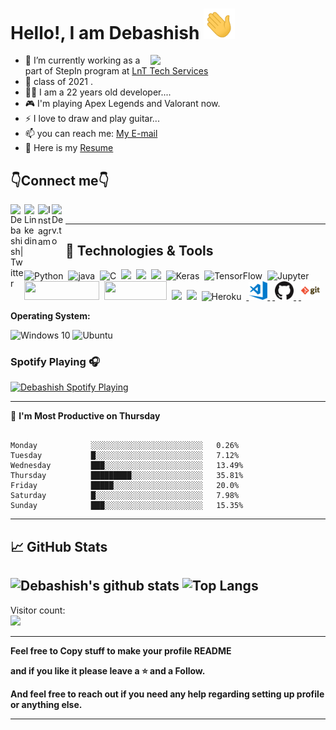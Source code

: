 # Hello!, I am Debashish <img src="https://github.com/debasish2110/debasish2110/blob/master/wave.gif" width="50px">

<img align="right" src="https://media.giphy.com/media/PiQejEf31116URju4V/giphy.gif" width="280" height="auto" />

- 🔭 I’m currently working as a part of StepIn program at [LnT Tech Services](https://www.ltts.com/)
- 🌱 class of 2021 . 
- 👨‍💻 I am a 22 years old developer....
- 🎮 I'm playing Apex Legends and Valorant now.
- ⚡ I love to draw and play guitar...
- 📫 you can reach me: [My E-mail](mailto:debasishdash98@gmail.com)
- 📙 Here is my [Resume](https://drive.google.com/file/d/1OtUfjfdhOZ55EBjVEVCZlOMXPtzJiOs7/view?usp=sharing)

## 👇Connect me👇

<a href="https://twitter.com/Debashish2110">
  <img align="left" alt="Debashish| Twitter" width="22px" src="https://cdn.jsdelivr.net/npm/simple-icons@v3/icons/twitter.svg?&logoColor=white" />
</a>
<a href="https://www.linkedin.com/in/debashish98/">
  <img align="left" alt="Linkedin" width="22px" src="https://cdn.jsdelivr.net/npm/simple-icons@v3/icons/linkedin.svg" />
</a>
<a href="https://www.instagram.com/_da_wanderlust_/">
  <img align="left" alt="Instagram" width="22px" src="https://cdn.jsdelivr.net/npm/simple-icons@v3/icons/instagram.svg" />
</a>
<a href="https://dev.to/debasish2110">
  <img align="left" alt="Dev.to" src="https://d2fltix0v2e0sb.cloudfront.net/dev-badge.svg" alt="Debashish's DEV Profile" width="22">
</a>
<br>

----------

## 🔧 Technologies & Tools

<img alt="Python" src="https://img.shields.io/badge/python%20-%2314354C.svg?&style=for-the-badge&logo=python&logoColor=white"/> &nbsp;<img alt="java" src="https://img.shields.io/badge/java-%23ED8B00.svg?&style=for-the-badge&logo=java&logoColor=white"/> &nbsp;<img alt="C" src="https://img.shields.io/badge/c%20-%2300599C.svg?&style=for-the-badge&logo=c&logoColor=white"/> &nbsp;<a href="#">![](https://img.shields.io/badge/mysql-%2300f.svg?&style=for-the-badge&logo=mysql&logoColor=white)</a> &nbsp;<a href="#">![](https://img.shields.io/badge/sqlite-%2307405e.svg?&style=for-the-badge&logo=sqlite&logoColor=white)</a> &nbsp;<a href="#">![](https://img.shields.io/badge/MongoDB-%234ea94b.svg?&style=for-the-badge&logo=mongodb&logoColor=white)</a> &nbsp;<img alt="Keras" src="https://img.shields.io/badge/Keras%20-%23D00000.svg?&style=for-the-badge&logo=Keras&logoColor=white"/> &nbsp;<img alt="TensorFlow" src="https://img.shields.io/badge/TensorFlow%20-%23FF6F00.svg?&style=for-the-badge&logo=TensorFlow&logoColor=white" /> &nbsp;<img alt="Jupyter" src="https://img.shields.io/badge/Jupyter%20-%23F37626.svg?&style=for-the-badge&logo=Jupyter&logoColor=white" /> &nbsp;<img src= "https://img.shields.io/badge/Tools-Sklearn-informational?style=flat&logo=scikit-learn&logoColor=white&color=black" height="30" width="120"/> &nbsp;<img src= "https://img.shields.io/badge/Tools-NLTK-informational?style=flat&logo=nltk&logoColor=white&color=orange" height="30" width="100"/>
&nbsp;<a href="#">![](https://img.shields.io/badge/django%20-%23092E20.svg?&style=for-the-badge&logo=django&logoColor=white)</a> &nbsp;<a href="#">![](https://img.shields.io/badge/flask%20-%23000.svg?&style=for-the-badge&logo=flask&logoColor=white)</a> &nbsp;<img alt="Heroku" src="https://img.shields.io/badge/heroku%20-%23430098.svg?&style=for-the-badge&logo=heroku&logoColor=white"/> &nbsp;<a href="https://visualstudio.com/" target="_blank"> <img src="https://raw.githubusercontent.com/github/explore/80688e429a7d4ef2fca1e82350fe8e3517d3494d/topics/visual-studio-code/visual-studio-code.png" alt="Visual Studio Code" width="30" height="30"/> </a> &nbsp;<a href="https://www.github.com/" target="_blank"> <img src="https://raw.githubusercontent.com/github/explore/78df643247d429f6cc873026c0622819ad797942/topics/github/github.png" alt="github" width="30" height="30"/> </a> &nbsp;<a href="https://www.git-scm.com/" target="_blank"> <img src="https://raw.githubusercontent.com/github/explore/80688e429a7d4ef2fca1e82350fe8e3517d3494d/topics/git/git.png" alt="git" width="30" height="30"/> </a>

**Operating System:**

<img alt="Windows 10" src="https://img.shields.io/badge/Windows-0078D6?style=for-the-badge&logo=windows&logoColor=white" /> <img alt="Ubuntu" src="https://img.shields.io/badge/Ubuntu-E95420?style=for-the-badge&logo=ubuntu&logoColor=white" />

### Spotify Playing 🎧

[<img src="https://now-playing-codestackr.vercel.app/api/spotify-playing" alt="Debashish Spotify Playing" width="350" />](https://open.spotify.com/track/7eJMfftS33KTjuF7lTsMCx?si=b35a4664c6cc4719)

-------
📅  **I'm Most Productive on Thursday**
``` 

Monday            ░░░░░░░░░░░░░░░░░░░░░░░░░   0.26% 
Tuesday           █░░░░░░░░░░░░░░░░░░░░░░░░   7.12% 
Wednesday         ███░░░░░░░░░░░░░░░░░░░░░░   13.49% 
Thursday          █████████░░░░░░░░░░░░░░░░   35.81% 
Friday            █████░░░░░░░░░░░░░░░░░░░░   20.0% 
Saturday          █░░░░░░░░░░░░░░░░░░░░░░░░   7.98% 
Sunday            ███░░░░░░░░░░░░░░░░░░░░░░   15.35%

```
-------

## &#x1f4c8; GitHub Stats

![Debashish's github stats](https://github-readme-stats.vercel.app/api?username=debasish2110&theme=tokyonight&count_private=true&show_icons=true)
![Top Langs](https://github-readme-stats.vercel.app/api/top-langs/?username=debasish2110&layout=compact&theme=tokyonight)
--------
Visitor count: <br>
<img src="https://profile-counter.glitch.me/debasish2110/count.svg" />

------

**Feel free to Copy stuff to make your profile README**

**and if you like it please leave a :star: and a Follow.**

**And feel free to reach out if you need any help regarding setting up profile or anything else.**

-----